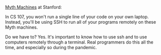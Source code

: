 [Myth Machines](https://web.stanford.edu/class/cs107a/notes/myth-machines) at Stanford:

In CS 107, you won't run a single line of your code on your own laptop. Instead, you'll be using SSH to run all of your programs remotely on these Myth machines.

Do we have to? Yes. It's important to know how to use ssh and to use computers remotely through a terminal. Real programmers do this all the time, and especially so during the pandemic.
